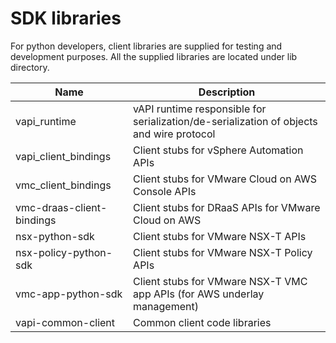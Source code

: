 # SDK libraries

For python developers, client libraries are supplied for testing and development purposes. All the supplied libraries are located under lib directory.

Name                                | Description
------------------------------------| -------------
vapi_runtime	                      | vAPI runtime responsible for serialization/de-serialization of objects and wire protocol
vapi_client_bindings                | Client stubs for vSphere Automation APIs
vmc_client_bindings                 | Client stubs for VMware Cloud on AWS Console APIs
vmc-draas-client-bindings           | Client stubs for DRaaS APIs for VMware Cloud on AWS
nsx-python-sdk                      | Client stubs for VMware NSX-T APIs
nsx-policy-python-sdk               | Client stubs for VMware NSX-T Policy APIs
vmc-app-python-sdk                  | Client stubs for VMware NSX-T VMC app APIs (for AWS underlay management)
vapi-common-client                  | Common client code libraries
